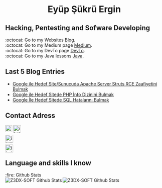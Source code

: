 <h1 align="center">Eyüp Şükrü Ergin</h1>

## Hacking, Pentesting and Sofware Developing
:octocat: Go to my Websites [Blog].</br>
:octocat: Go to my Medium page [Medium].</br>
:octocat: Go to my DevTo page [DevTo].</br>
:octocat: Go to my Java lessons [Java].</br>

## Last 5 Blog Entries

- [Google ile Hedef Site/Sunucuda Apache Server Struts RCE Zaafiyetini Bulmak]
- [Google ile Hedef Sitede PHP İnfo Dizinini Bulmak]
- [Google İle Hedef Sitede SQL Hatalarını Bulmak]

## Contact Adress

[<img align="left" alt="iletisim | Twitter" width="22px" src="https://cdn.jsdelivr.net/npm/simple-icons@v3/icons/twitter.svg" />][Twitter]
[<img align="left" alt="iletisim | Telegram" width="25px" src="https://www.flaticon.com/svg/static/icons/svg/2111/2111708.svg" />][Telegram]<br />

[<img align="left" alt="iletisim | DevTo" width="25px" src="https://d2fltix0v2e0sb.cloudfront.net/dev-black.png" />][DevTo]<br />

[<img align="left" alt="iletisim | Medium" width="25px" src="https://cdn4.iconfinder.com/data/icons/social-media-2210/24/Medium-512.png" />][Medium]<br />


## Language and skills I know
  <summary>:fire: Github Stats</summary>

  <img align="left" alt="Z3DX-SOFT Github Stats" src="https://github-readme-stats.codestackr.vercel.app/api?username=Z3DX2&show_icons=true&hide_border=false" />
  <img align="left" alt="Z3DX-SOFT Github Stats" src="https://github-readme-stats.vercel.app/api/top-langs/?username=Z3DX2&layout=demo" />
  
[Twitter]: https://twitter.com/Z3DX2
[Telegram]: https://t.me/z3dxsec
[Java]: https://github.com/Z3DX2/Java
[Java1]: https://github.com/Z3DX2/Java
[Medium]: https://z3dxsec.medium.com/
[Blog]: https://github.com/Z3DX2/
[DevTo]: https://dev.to/z3dxsoft
[Pentest0]: https://dev.to/z3dxsoft
[Pentest1]: https://dev.to/z3dxsoft
[CyberSecurity0]: https://github.com/Z3DX2/
[CyberSecurity1]: https://github.com/Z3DX2/
[CyberSecurity2]: https://github.com/Z3DX2/

[Google ile Hedef Site/Sunucuda Apache Server Struts RCE Zaafiyetini Bulmak]: https://z3dxsec.medium.com/google-ile-hedef-site-sunucuda-apache-server-struts-rce-zaafiyetini-bulmak-286def1dce39
[Google ile Hedef Sitede PHP İnfo Dizinini Bulmak]: https://z3dxsec.medium.com/google-ile-hedef-sitede-php-i%CC%87nfo-dizinini-bulmak-fbfd1c961e87
[Google İle Hedef Sitede SQL Hatalarını Bulmak]: https://z3dxsec.medium.com/google-i%CC%87le-hedef-sitede-sql-hatalar%C4%B1n%C4%B1-bulmak-9d0063081158

